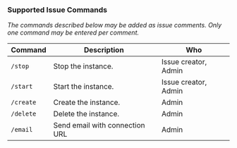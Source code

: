 ### Supported Issue Commands

_The commands described below may be added as issue comments. Only one command
may be entered per comment._

| Command   | Description                    | Who                  |
| --------- | ------------------------------ | -------------------- |
| `/stop`   | Stop the instance.             | Issue creator, Admin |
| `/start`  | Start the instance.            | Issue creator, Admin |
| `/create` | Create the instance.           | Admin                |
| `/delete` | Delete the instance.           | Admin                |
| `/email`  | Send email with connection URL | Admin                |
